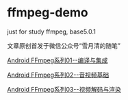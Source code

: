 # ffmpeg-demo
just for study ffmpeg, base5.0.1

文章原创首发于微信公众号“雪月清的随笔”

[Android FFmpeg系列01--编译与集成](https://mp.weixin.qq.com/s?__biz=MzI4MTQxOTAyNQ==&mid=2247485168&idx=1&sn=e37b9d2a26e4b996fedda34df90273d5&chksm=eba8ca8edcdf4398ff5b51346e10b13c46b665575af8d1d8fdb9bf2b1722abf17db80f770a2c&scene=178&cur_album_id=2458430746399703041#rd)

[Android FFmpeg系列02--音视频基础](https://mp.weixin.qq.com/s?__biz=MzI4MTQxOTAyNQ==&mid=2247485365&idx=1&sn=28703662ff99cc317acf04c93281eb0c&chksm=eba8cbcbdcdf42ddf088e023ba37573370bb51535842b68bcaeda29203760aee05189c3528c3&scene=178&cur_album_id=2458430746399703041#rd)

[Android FFmpeg系列03--视频解码与渲染](https://mp.weixin.qq.com/s?__biz=MzI4MTQxOTAyNQ==&mid=2247485611&idx=1&sn=418c0e0c4d3e9549573b466d73f85e38&chksm=eba8c4d5dcdf4dc3634cce34c08b23e69462e5722bebd5e75448230fc6b44d9362a43b46fc38&scene=178&cur_album_id=2458430746399703041#rd)
